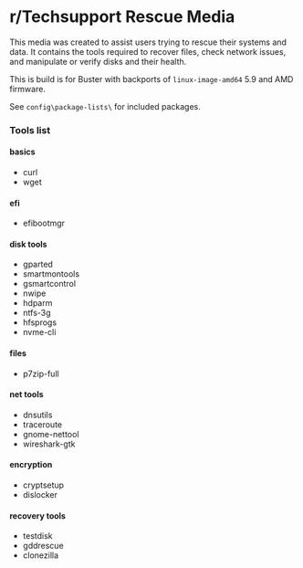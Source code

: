 # r/Techsupport Rescue Media

This media was created to assist users trying to rescue their systems and data. It contains the tools required to recover files, check network issues, and manipulate or verify disks and their health.

This is build is for Buster with backports of `linux-image-amd64` 5.9 and AMD firmware.

See `config\package-lists\` for included packages.

### Tools list
#### basics
* curl
* wget

#### efi
* efibootmgr

#### disk tools
* gparted
* smartmontools
* gsmartcontrol
* nwipe
* hdparm
* ntfs-3g
* hfsprogs
* nvme-cli

#### files
* p7zip-full

#### net tools
* dnsutils
* traceroute
* gnome-nettool
* wireshark-gtk

#### encryption
* cryptsetup
* dislocker

#### recovery tools
* testdisk
* gddrescue
* clonezilla